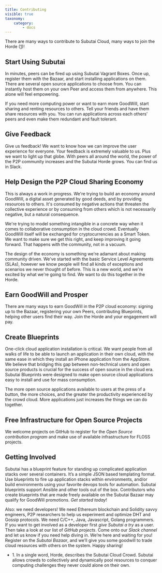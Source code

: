 ```yaml
---
title: Contributing
visible: true
taxonomy:
    category:
        - docs
---
```


There are many ways to contribute to Subutai Cloud, many ways to join the Horde ([1](#horde))!

## Start Using Subutai
In minutes, peers can be fired up using Subutai Vagrant Boxes. Once up, register them with the Bazaar, and start installing applications on them. There are several open source applications to choose from. You can instantly host them on your own Peer and access them from anywhere. This alone will feel empowering.

If you need more computing power or want to earn more GoodWill, start sharing and renting resources to others. Tell your friends and have them share resources with you. You can run applications across each others’ peers and even make them redundant and fault tolerant.

## Give Feedback
Give us feedback! We want to know how we can improve the user experience for everyone. Your feedback is extremely valuable to us. Plus we want to light up that globe. With peers all around the world, the power of the P2P community increases and the Subutai Horde grows. You can find us in Slack.

## Help Design the P2P Cloud Sharing Economy

This is always a work in progress. We're trying to build an economy around GoodWill, a digital asset generated by good deeds, and by providing resources to others. It's consumed by negative actions that threaten the collective experience or by consuming from others which is not necessarily negative, but a natural consequence.

We're trying to model something intangible in a concrete way when it comes to collaborative consumption in the cloud crowd. Eventually GoodWill itself will be exchanged for cryptocurrencies as a Smart Token. We want to make sure we get this right, and keep improving it going forward. That happens with the community, not in a vacuum.

The design of the economy is something we're adamant about making community driven. We've started with the basic Service Level Agreements (SLAs), however we know people will find all kinds of exceptions and scenarios we never thought of before. This is a new world, and we're excited by what we're going to find. We want to do this together in the Horde.

## Earn GoodWill and Prosper
There are many ways to earn GoodWill in the P2P cloud economy: signing up to the Bazaar, registering your own Peers, contributing Blueprints, helping other users find their way. Join the Horde and your engagement will pay.

## Create Blueprints
One-click cloud application installation is critical. We want people from all walks of life to be able to launch an application in their own cloud, with the same ease in which they install an iPhone application from the AppStore. We believe that bridging this gap between non-technical users and open source products is crucial for the success of open source in the cloud era. Subutai Blueprints were designed to make open source cloud applications easy to install and use for mass consumption.

The more open source applications available to users at the press of a button, the more choices, and the greater the productivity experienced by the crowd cloud. More applications just increases the things we can do together.

## Free Infrastructure for Open Source Projects
We welcome projects on GitHub to register for the *Open Source contribution program* and make use of available infrastructure for FLOSS projects.

## Getting Involved
Subutai has a blueprint feature for standing up complicated application stacks over several containers. It’s a simple JSON based templating format. Use blueprints to fire up application stacks within environments, and/or build environments using your favorite devops tools for automation. Subutai blueprints support Ansible and other tools out of the box. Contributors who create blueprints that are made freely available on the Subutai Bazaar may qualify for GoodWill promotions. *Get started today*!

Also: we need developers! We need Ethereum blockchain and Solidity savvy engineers, P2P researchers to help us experiment and optimize DHT and Gossip protocols. We need C/C++, Java, Javascript, Golang programmers. If you want to get involved as a developer first *give Subutai a try* as a user. Then take a look at our list of *GitHub projects*. Come onto our *Slack channel* and let us know if you need help diving in. We’re here and waiting for you! Register on the *Subutai Bazaar*, and we’ll give you some goodwill to trade cloud resources with others on the system. Happy sharing!

* <a id="horde">1</a>. In a single word, Horde, describes the Subutai Cloud Crowd. Subutai allows crowds to collectively and dynamically pool resources to conquer computing challenges they never could alone on their own.